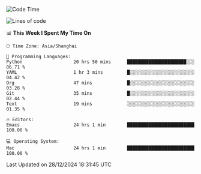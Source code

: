 <!--START_SECTION:waka-->
![Code Time](http://img.shields.io/badge/Code%20Time-2%2C420%20hrs%2059%20mins-blue)

![Lines of code](https://img.shields.io/badge/From%20Hello%20World%20I%27ve%20Written-309.9%20thousand%20lines%20of%20code-blue)

📊 **This Week I Spent My Time On** 

```text
🕑︎ Time Zone: Asia/Shanghai

💬 Programming Languages: 
Python                   20 hrs 50 mins      ██████████████████████░░░   86.71 % 
YAML                     1 hr 3 mins         █░░░░░░░░░░░░░░░░░░░░░░░░   04.42 % 
Org                      47 mins             █░░░░░░░░░░░░░░░░░░░░░░░░   03.28 % 
Git                      35 mins             █░░░░░░░░░░░░░░░░░░░░░░░░   02.44 % 
Text                     19 mins             ░░░░░░░░░░░░░░░░░░░░░░░░░   01.35 % 

🔥 Editors: 
Emacs                    24 hrs 1 min        █████████████████████████   100.00 % 

💻 Operating System: 
Mac                      24 hrs 1 min        █████████████████████████   100.00 % 
```


 Last Updated on 28/12/2024 18:31:45 UTC
<!--END_SECTION:waka-->
